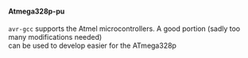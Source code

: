#### Atmega328p-pu  
`avr-gcc` supports the Atmel microcontrollers.
A good portion (sadly too many modifications needed)   
can be used to develop easier for the ATmega328p

